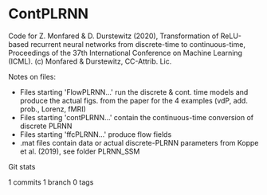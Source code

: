 # ContPLRNN
Code for Z. Monfared & D. Durstewitz (2020), Transformation of ReLU-based recurrent neural networks from discrete-time to continuous-time, Proceedings of the 37th International Conference on Machine Learning (ICML).
(c) Monfared & Durstewitz, CC-Attrib. Lic.

Notes on files:
- Files starting 'FlowPLRNN...' run the discrete & cont. time models and produce the actual figs. from the paper for the 4 examples (vdP, add. prob., Lorenz, fMRI)
- Files starting 'contPLRNN...' contain the continuous-time conversion of discrete PLRNN
- Files starting 'ffcPLRNN...' produce flow fields
- .mat files contain data or actual discrete-PLRNN parameters from Koppe et al. (2019), see folder PLRNN_SSM

Git stats

1 commits
1 branch
0 tags 
